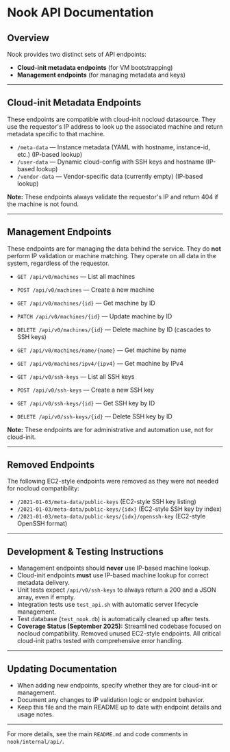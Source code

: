 # Nook API Documentation

## Overview
Nook provides two distinct sets of API endpoints:
- **Cloud-init metadata endpoints** (for VM bootstrapping)
- **Management endpoints** (for managing metadata and keys)

---

## Cloud-init Metadata Endpoints
These endpoints are compatible with cloud-init nocloud datasource. They use the requestor's IP address to look up the associated machine and return metadata specific to that machine.

- `/meta-data` — Instance metadata (YAML with hostname, instance-id, etc.) (IP-based lookup)
- `/user-data` — Dynamic cloud-config with SSH keys and hostname (IP-based lookup)
- `/vendor-data` — Vendor-specific data (currently empty) (IP-based lookup)

**Note:** These endpoints always validate the requestor's IP and return 404 if the machine is not found.

---

## Management Endpoints
These endpoints are for managing the data behind the service. They do **not** perform IP validation or machine matching. They operate on all data in the system, regardless of the requestor.

- `GET /api/v0/machines` — List all machines
- `POST /api/v0/machines` — Create a new machine
- `GET /api/v0/machines/{id}` — Get machine by ID
- `PATCH /api/v0/machines/{id}` — Update machine by ID
- `DELETE /api/v0/machines/{id}` — Delete machine by ID (cascades to SSH keys)
- `GET /api/v0/machines/name/{name}` — Get machine by name
- `GET /api/v0/machines/ipv4/{ipv4}` — Get machine by IPv4

- `GET /api/v0/ssh-keys` — List all SSH keys
- `POST /api/v0/ssh-keys` — Create a new SSH key
- `GET /api/v0/ssh-keys/{id}` — Get SSH key by ID
- `DELETE /api/v0/ssh-keys/{id}` — Delete SSH key by ID

**Note:** These endpoints are for administrative and automation use, not for cloud-init.

---

## Removed Endpoints
The following EC2-style endpoints were removed as they were not needed for nocloud compatibility:
- `/2021-01-03/meta-data/public-keys` (EC2-style SSH key listing)
- `/2021-01-03/meta-data/public-keys/{idx}` (EC2-style SSH key by index)
- `/2021-01-03/meta-data/public-keys/{idx}/openssh-key` (EC2-style OpenSSH format)

---

## Development & Testing Instructions
- Management endpoints should **never** use IP-based machine lookup.
- Cloud-init endpoints **must** use IP-based machine lookup for correct metadata delivery.
- Unit tests expect `/api/v0/ssh-keys` to always return a 200 and a JSON array, even if empty.
- Integration tests use `test_api.sh` with automatic server lifecycle management.
- Test database (`test_nook.db`) is automatically cleaned up after tests.
- **Coverage Status (September 2025):** Streamlined codebase focused on nocloud compatibility. Removed unused EC2-style endpoints. All critical cloud-init paths tested with comprehensive error handling.

---

## Updating Documentation
- When adding new endpoints, specify whether they are for cloud-init or management.
- Document any changes to IP validation logic or endpoint behavior.
- Keep this file and the main README up to date with endpoint details and usage notes.

---

For more details, see the main `README.md` and code comments in `nook/internal/api/`.
